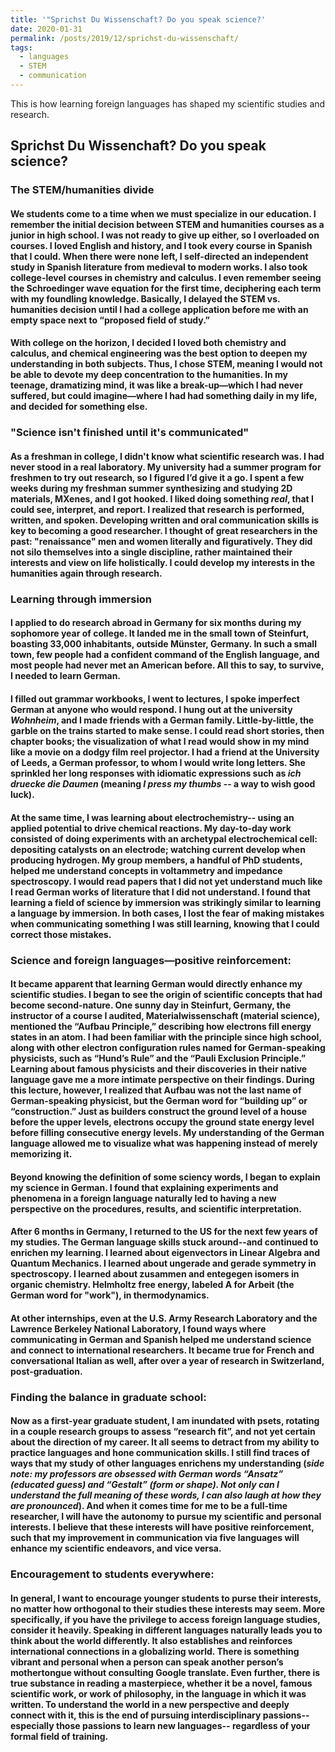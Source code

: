 ```yaml
---
title: '"Sprichst Du Wissenschaft? Do you speak science?'
date: 2020-01-31
permalink: /posts/2019/12/sprichst-du-wissenschaft/
tags:
  - languages
  - STEM
  - communication
---
```


This is how learning foreign languages has shaped my scientific studies and research.

Sprichst Du Wissenchaft? Do you speak science? 
------
### The STEM/humanities divide
#### We students come to a time when we must specialize in our education. I remember the initial decision between STEM and humanities courses as a junior in high school. I was not ready to give up either, so I overloaded on courses.  I loved English and history, and I took every course in Spanish that I could. When there were none left, I self-directed an independent study in Spanish literature from medieval to modern works. I also took college-level courses in chemistry and calculus. I even remember seeing the Schroedinger wave equation for the first time, deciphering each term with my foundling knowledge. Basically, I delayed the STEM vs. humanities decision until I had a college application before me with an empty space next to “proposed field of study.”

#### With college on the horizon, I decided I loved both chemistry and calculus, and chemical engineering was the best option to deepen my understanding in both subjects. Thus, I chose STEM, meaning I would not be able to devote my deep concentration to the humanities. In my teenage, dramatizing mind, it was like a break-up—which I had never suffered, but could imagine—where I had had something daily in my life, and decided for something else. 

### "Science isn't finished until it's communicated" 
#### As a freshman in college, I didn't know what scientific research was. I had never stood in a real laboratory. My university had a summer program for freshmen to try out research, so I figured I’d give it a go. I spent a few weeks during my freshman summer synthesizing and studying 2D materials, MXenes, and I got hooked. I liked doing something *real*, that I could see, interpret, and report. I realized that research is performed, written, and spoken. Developing written and oral communication skills is key to becoming a good researcher. I thought of great researchers in the past: "renaissance" men and women literally and figuratively. They did not silo themselves into a single discipline, rather maintained their interests and view on life holistically. I could develop my interests in the humanities again through research. 

### Learning through immersion
#### I applied to do research abroad in Germany for six months during my sophomore year of college. It landed me in the small town of Steinfurt, boasting 33,000 inhabitants, outside Münster, Germany. In such a small town, few people had a confident command of the English language, and most people had never met an American before. All this to say, to survive, I needed to learn German.

#### I filled out grammar workbooks, I went to lectures, I spoke imperfect German at anyone who would respond. I hung out at the university *Wohnheim*, and I made friends with a German family. Little-by-little, the garble on the trains started to make sense. I could read short stories, then chapter books; the visualization of what I read would show in my mind like a movie on a dodgy film reel projector. I had a friend at the University of Leeds, a German professor, to whom I would write long letters. She sprinkled her long responses with idiomatic expressions such as *ich druecke die Daumen* (meaning *I press my thumbs* -- a way to wish good luck). 

#### At the same time, I was learning about electrochemistry-- using an applied potential to drive chemical reactions. My day-to-day work consisted of doing experiments with an archetypal electrochemical cell: depositing catalysts on an electrode; watching current develop when producing hydrogen. My group members, a handful of PhD students, helped me understand concepts in voltammetry and impedance spectroscopy. I would read papers that I did not yet understand much like I read German works of literature that I did not understand. I found that learning a field of science by immersion was strikingly similar to learning a language by immersion. In both cases, I lost the fear of making mistakes when communicating something I was still learning, knowing that I could correct those mistakes.  

### Science and foreign languages—positive reinforcement: 
#### It became apparent that learning German would directly enhance my scientific studies. I began to see the origin of scientific concepts that had become second-nature. One sunny day in Steinfurt, Germany, the instructor of a course I audited, Materialwissenschaft (material science), mentioned the “Aufbau Principle,” describing how electrons fill energy states in an atom. I had been familiar with the principle since high school, along with other electron configuration rules named for German-speaking physicists, such as “Hund’s Rule” and the “Pauli Exclusion Principle.” Learning about famous physicists and their discoveries in their native language gave me a more intimate perspective on their findings. During this lecture, however, I realized that Aufbau was not the last name of German-speaking physicist, but the German word for “building up” or “construction.” Just as builders construct the ground level of a house before the upper levels, electrons occupy the ground state energy level before filling consecutive energy levels. My understanding of the German language allowed me to visualize what was happening instead of merely memorizing it. 

#### Beyond knowing the definition of some sciency words, I began to explain my science in German. I found that explaining experiments and phenomena in a foreign language naturally led to having a new perspective on the procedures, results, and scientific interpretation. 

#### After 6 months in Germany, I returned to the US for the next few years of my studies. The German language skills stuck around--and continued to enrichen my learning.  I learned about eigenvectors in Linear Algebra and Quantum Mechanics. I learned about ungerade and gerade symmetry in spectroscopy. I learned about zusammen and entegegen isomers in organic chemistry. Helmholtz free energy, labeled A for Arbeit (the German word for "work"), in thermodynamics.

#### At other internships, even at the U.S. Army Research Laboratory and the Lawrence Berkeley National Laboratory, I found ways where communicating in German and Spanish helped me understand science and connect to international researchers. It became true for French and conversational Italian as well, after over a year of research in Switzerland, post-graduation. 

### Finding the balance in graduate school:
#### Now as a first-year graduate student, I am inundated with psets, rotating in a couple research groups to assess “research fit”, and not yet certain about the direction of my career. It all seems to detract from my ability to practice languages and hone communication skills.  I still find traces of ways that my study of other languages enrichens my understanding (*side note: my professors are obsessed with German words “Ansatz” (educated guess) and “Gestalt” (form or shape). Not only can I understand the full meaning of these words, I can also laugh at how they are pronounced*). And when it comes time for me to be a full-time researcher, I will have the autonomy to pursue my scientific and personal interests. I believe that these interests will have positive reinforcement, such that my improvement in communication via five languages will enhance my scientific endeavors, and vice versa. 

### Encouragement to students everywhere: 
#### In general, I want to encourage younger students to purse their interests, no matter how orthogonal to their studies these interests may seem.  More specifically, if you have the privilege to access foreign language studies, consider it heavily. Speaking in different languages naturally leads you to think about the world differently. It also establishes and reinforces international connections in a globalizing world. There is something vibrant and personal when a person can speak another person’s mothertongue without consulting Google translate. Even further, there is true substance in reading a masterpiece, whether it be a novel, famous scientific work, or work of philosophy, in the language in which it was written. To understand the world in a new perspective and deeply connect with it, this is the end of pursuing interdisciplinary passions-- especially those passions to learn new languages-- regardless of your formal field of training. 
